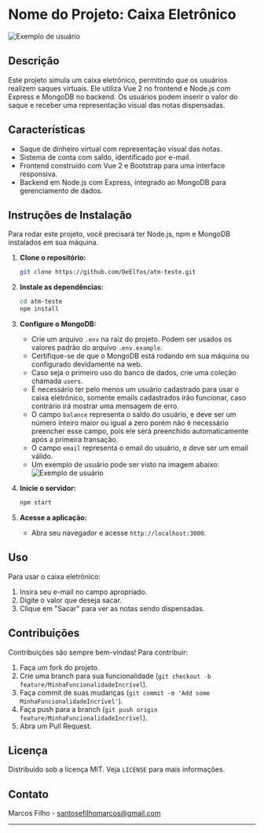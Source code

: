 # Nome do Projeto: Caixa Eletrônico
    
![Exemplo de usuário](/public/readme/img.png)

## Descrição

Este projeto simula um caixa eletrônico, permitindo que os usuários realizem saques virtuais. Ele utiliza Vue 2 no frontend e Node.js com Express e MongoDB no backend. Os usuários podem inserir o valor do saque e receber uma representação visual das notas dispensadas.

## Características

- Saque de dinheiro virtual com representação visual das notas.
- Sistema de conta com saldo, identificado por e-mail.
- Frontend construído com Vue 2 e Bootstrap para uma interface responsiva.
- Backend em Node.js com Express, integrado ao MongoDB para gerenciamento de dados.

## Instruções de Instalação

Para rodar este projeto, você precisará ter Node.js, npm e MongoDB instalados em sua máquina.

1. **Clone o repositório:**
   ```bash
   git clone https://github.com/DeElfos/atm-teste.git
   ```

2. **Instale as dependências:**
   ```bash
   cd atm-teste
   npm install
   ```

3. **Configure o MongoDB:**
    - Crie um arquivo `.env` na raiz do projeto. Podem ser usados os valores padrão do arquivo `.env.example`.
    - Certifique-se de que o MongoDB está rodando em sua máquina ou configurado devidamente na web.
    - Caso seja o primeiro uso do banco de dados, crie uma coleção chamada `users`.
    - É necessário ter pelo menos um usuário cadastrado para usar o caixa eletrônico, somente emails cadastrados irão funcionar, caso contrário irá mostrar uma mensagem de erro.
    - O campo `balance` representa o saldo do usuário, e deve ser um número inteiro maior ou igual a zero porém não é necessário preencher esse campo, pois ele será preenchido automaticamente após a primeira transação.
    - O campo `email` representa o email do usuário, e deve ser um email válido.
    - Um exemplo de usuário pode ser visto na imagem abaixo:
    ![Exemplo de usuário](/public/readme/user_table_mongo.png)

4. **Inicie o servidor:**
   ```bash
   npm start
   ```

5. **Acesse a aplicação:**
    - Abra seu navegador e acesse `http://localhost:3000`.

## Uso

Para usar o caixa eletrônico:

1. Insira seu e-mail no campo apropriado.
2. Digite o valor que deseja sacar.
3. Clique em "Sacar" para ver as notas sendo dispensadas.

## Contribuições

Contribuições são sempre bem-vindas! Para contribuir:

1. Faça um fork do projeto.
2. Crie uma branch para sua funcionalidade (`git checkout -b feature/MinhaFuncionalidadeIncrível`).
3. Faça commit de suas mudanças (`git commit -m 'Add some MinhaFuncionalidadeIncrível'`).
4. Faça push para a branch (`git push origin feature/MinhaFuncionalidadeIncrível`).
5. Abra um Pull Request.

## Licença

Distribuído sob a licença MIT. Veja `LICENSE` para mais informações.

## Contato

Marcos Filho - santosefilhomarcos@gmail.com

---
